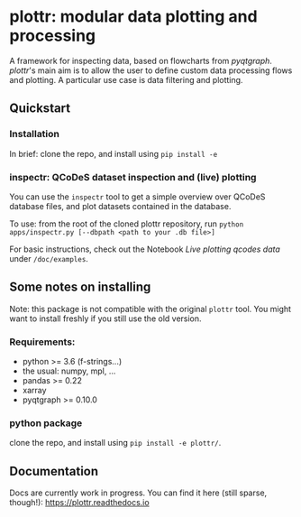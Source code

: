 # plottr: modular data plotting and processing

A framework for inspecting data, based on flowcharts from *pyqtgraph*.
*plottr*'s main aim is to allow the user to define custom data processing flows and plotting.
A particular use case is data filtering and plotting.

## Quickstart

### Installation

In brief: clone the repo, and install using `pip install -e`

### inspectr: QCoDeS dataset inspection and (live) plotting

You can use the `inspectr` tool to get a simple overview over QCoDeS database
files, and plot datasets contained in the database.

To use: from the root of the cloned plottr repository, run `python apps/inspectr.py [--dbpath <path to your .db file>]`

For basic instructions, check out the Notebook *Live plotting qcodes data* under `/doc/examples`.

## Some notes on installing

Note: this package is not compatible with the original `plottr` tool.
You might want to install freshly if you still use the old version.

### Requirements:
* python >= 3.6 (f-strings...)
* the usual: numpy, mpl, ...
* pandas >= 0.22
* xarray
* pyqtgraph >= 0.10.0

### python package

clone the repo, and install using `pip install -e plottr/`.

## Documentation

Docs are currently work in progress. You can find it here (still sparse, though!):
https://plottr.readthedocs.io
